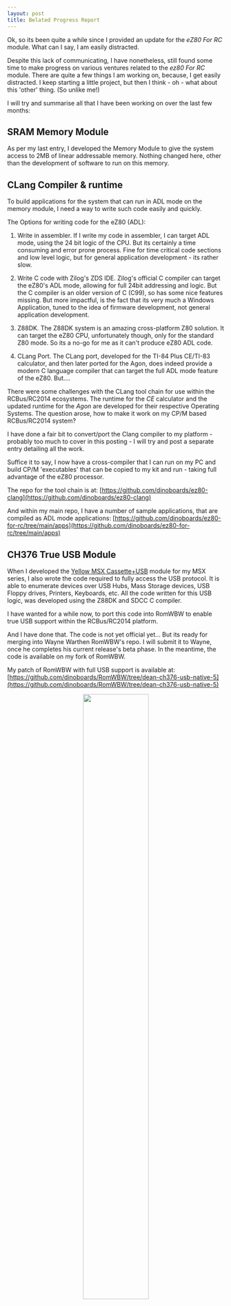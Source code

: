 ```yaml
---
layout: post
title: Belated Progress Report
---
```


Ok, so its been quite a while since I provided an update for the *eZ80 For RC* module.  What can I say, I am easily distracted.

Despite this lack of communicating, I have nonetheless, still found some time to make progress on various ventures related to the *ez80 For RC* module.  There are quite a few things I am working on,
because, I get easily distracted.  I keep starting a little project, but then I think - oh - what about this 'other' thing.  (So unlike me!)

I will try and summarise all that I have been working on over the last few months:

## SRAM Memory Module

As per my last entry, I developed the Memory Module to give the system access to 2MB of linear addressable memory.  Nothing changed here, other than the development of software to run on this memory.

## CLang Compiler & runtime

To build applications for the system that can run in ADL mode on the memory module, I need a way to write such code easily and quickly.

The Options for writing code for the eZ80 (ADL):

1. Write in assembler.  If I write my code in assembler, I can target ADL mode, using the 24 bit logic of the CPU.  But its certainly a time consuming and error prone process.  Fine for time critical code sections and low level logic, but for general application development - its rather slow.

2. Write C code with Zilog's ZDS IDE.  Zilog's official C compiler can target the eZ80's ADL mode, allowing for full 24bit addressing and logic.  But the C compiler is an older version of C (C99), so has some nice features missing.  But more impactful, is the fact that its very much a Windows Application, tuned to the idea of firmware development, not general application development.

3. Z88DK.  The Z88DK system is an amazing cross-platform Z80 solution.  It can target the eZ80 CPU, unfortunately though, only for the standard Z80 mode.  So its a no-go for me as it can't produce eZ80 ADL code.

4. CLang Port.  The CLang port, developed for the TI-84 Plus CE/TI-83 calculator, and then later ported for the Agon, does indeed provide a modern C language compiler that can target the full ADL mode feature of the eZ80.  But....

There were some challenges with the CLang tool chain for use within the RCBus/RC2014 ecosystems.  The runtime for the *CE* calculator and the updated runtime for the *Agon* are developed for their respective Operating Systems.  The question arose, how to make it work on my CP/M based RCBus/RC2014 system?

I have done a fair bit to convert/port the Clang compiler to my platform - probably too much to cover in this posting - I will try and post a separate entry detailing all the work.

Suffice it to say, I now have a cross-compiler that I can run on my PC and build CP/M 'executables' that can be copied to my kit and run - taking full advantage of the eZ80 processor.

The repo for the tool chain is at: [https://github.com/dinoboards/ez80-clang](https://github.com/dinoboards/ez80-clang)

And within my main repo, I have a number of sample applications, that are compiled as ADL mode applications: [https://github.com/dinoboards/ez80-for-rc/tree/main/apps](https://github.com/dinoboards/ez80-for-rc/tree/main/apps)

## CH376 True USB Module

When I developed the [Yellow MSX Cassette+USB](https://www.dinoboards.com.au/cassette-and-usb) module for my MSX series, I also wrote the code required to fully access the USB protocol.  It is able to enumerate devices over USB Hubs, Mass Storage devices, USB Floppy drives, Printers, Keyboards, etc. All the code written for this USB logic, was developed using the Z88DK and SDCC C compiler.

I have wanted for a while now, to port this code into RomWBW to enable true USB support within the RCBus/RC2014 platform.

And I have done that.  The code is not yet official yet... But its ready for merging into Wayne Warthen RomWBW's repo.  I will submit it to Wayne, once he completes his current release's beta phase.  In the meantime, the code is available on my fork of RomWBW.

My patch of RomWBW with full USB support is available at: [https://github.com/dinoboards/RomWBW/tree/dean-ch376-usb-native-5](https://github.com/dinoboards/RomWBW/tree/dean-ch376-usb-native-5)

<figure style="text-align: center"><img style="width: 60%; height: 60%"  src="{{ site.baseurl }}/assets/images/ch376-usb-module-profile.jpg"></figure>

I will have this as a kit on my Tindie store shortly.

## BBCBasic port

So now that I have a way to assemble/compile application code for the system, I decided to have a go at porting the BBCBasic language.

BBCBasic started out on the Acorn BBC Computers.  A version for CP/M on the Z80 was written by R. T. Russell.  This was later ported for the Agon.  The Agon port included both changing the code to support its OS (MOS) and its graphics system.  Dean Belfield then continued this porting to enable BBCBasic to run in full ADL mode.

I took Dean's code and then effectively undid the MOS and graphic porting - converting it back to CP/M - but kept its ADL target.  So I now can type at my CP/M console:

```
EXE BBCBASIC
```

I can run the BBCBasic interpreter, with access to 2MB of RAM, running on CP/M.  At this stage I still have some code to write to enable it to access the various graphic capabilities of the V9958/TMS9918 video modules commonly available for the RCBus/RC2014 systems.

Code for my port can be found at: [https://github.com/dinoboards/ez80-for-rc-bbc-basic/tree/dean-converting-to-ez80-for-rc](https://github.com/dinoboards/ez80-for-rc-bbc-basic/tree/dean-converting-to-ez80-for-rc)

## Wolfenstein 3D port

This was another distraction.  I wanted to see if I could get Wolfenstein 3D running on the eZ80.  I now had a C compiler, and a  c-runtime that included some graphic support. So is it possible to run Wolf3d on my retro kit computer?

The original Wolfenstein for the x86 was developed for VGA graphics and the x86 segmented memory module (lots of far pointers, EMS, XMS memory).  There is a bit of x86 assembly for some of the critical routines.  It ran on 286/286 with frequency around 8 to 16Mhz.  Could the eZ80 running at 25 or even overclocked upto 40Mhz compete?

The 286/386 CPUs has some key advantages over the eZ80 - perhaps the primary one being is that they are not 8 bit processors!.  I am not sure of the full extent of the differences between the processors, but I suspect the eZ80 is missing quite a few features that might be critical for the performance needed to run Wolfenstien.

At first I had to convert some of the graphic operations that were tuned to a resolution of 320x200 to my V9958 VDP module's 256x212.

I have tried to take advantage of the eZ80's 24 bit registers/operations, and begun to convert some of the critical functions to assembly.

I have no idea if I can make this a truly 'playable' version - But when I first started, with no optimisation, I was able to get the demos playing at about 1 FPS.  After some optimisation, got it upto 4FPS.  And I know there is still a lot of optimisation potential.  Perhaps I can do it, if I dont get distracted again!

The code for this port can be found at: [https://github.com/dinoboards/ez80-for-rc/tree/dean/wolf3d/apps/wolf3d](https://github.com/dinoboards/ez80-for-rc/tree/dean/wolf3d/apps/wolf3d)

> I had not based my port on the very original Wolf3D code.  Instead I used the 'NakedWolf3D' port. The original C code has a lot of segmented memory access (lots of near and far pointers) and some x86 assembly.  The NakedWolf3D is all C code - but targeting SDL for sound, control and graphics.  But its an easier place to start for the porting.

<figure style="text-align: center"><img style="width: 50%; height: 50%"  src="{{ site.baseurl }}/assets/images/wolf3d.jpg"></figure>

## HDMI V9958 Compatible FPGA Module

A module I had developed quite a while ago, then kind of abandon, was to the use the Tang Nano FPGA module to fully emulate the V9958 VDP module.  This kit is now, I think, done.  There may be some minor compatibility issues with the emulation of the VDP, but for the most part, all code targeted for the V9958/V9938 and TMS9918 just work.

A couple of key advantages of this module over the original is:

* Its output is HDMI - so much easier to connect to modern displays - with a nice crisp image.
* It a lot faster than the original chip - so my Wolf3d conversion is a little more ... possible.

<figure style="text-align: center"><img style="width: 50%; height: 50%"  src="{{ site.baseurl }}/assets/images/hdmi-module.jpg"></figure>

## Z80 all the way down

With the HDMI V9958 Module mentioned above, it raises that 'discussion' about retro.  Is it retro if its not original hardware?  Is emulation as good as the original?  I can run pretty much any Z80 based system in my modern PC's web browser.  Javascript can emulate Z80 code faster than original hardware could ever hope to achieve.  This is an indication of how things have changed.

Rather than 'porting' code, to solve the 'compatibility' issues with running original Z80 code, could the eZ80 emulate a Z80?.  Can I get the eZ80 to work on my Yellow MSX system, running MSX code?  The emulator would need to map the I/O appropriately (as per the porting work done for RomWBW).  Would it be fast enough?  Can an overclocked eZ80 running at around 30Mhz emulate sufficiently a standard Z80 running at 4Mhz?

This is just an idea for the moment.

## DRAM Memory Module

Another idea, that I have also done some exploration with, is to try and develop a 32 pin DIMM DRAM interface module for the ez80.  Can I provide the eZ80 with access to a full 16Mb of dynamic RAM DIMM?  This would be cool if I can figure it out - and find the time - and not get distracted again.

<figure style="text-align: center"><img style="width: 50%; height: 50%"  src="{{ site.baseurl }}/assets/images/32-pin-dimm.jpg"></figure>

